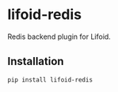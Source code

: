 # lifoid-redis

Redis backend plugin for Lifoid.

## Installation

```
pip install lifoid-redis
```
